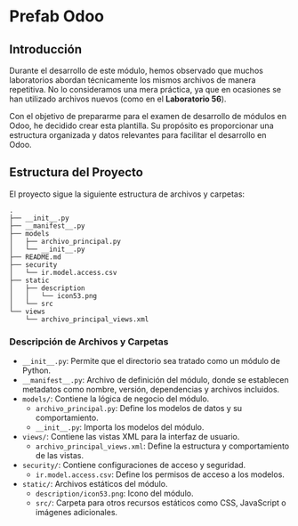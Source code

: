 # Prefab Odoo

## Introducción
Durante el desarrollo de este módulo, hemos observado que muchos laboratorios abordan técnicamente los mismos archivos de manera repetitiva. No lo consideramos una mera práctica, ya que en ocasiones se han utilizado archivos nuevos (como en el **Laboratorio 56**).

Con el objetivo de prepararme para el examen de desarrollo de módulos en Odoo, he decidido crear esta plantilla. Su propósito es proporcionar una estructura organizada y datos relevantes para facilitar el desarrollo en Odoo.

## Estructura del Proyecto
El proyecto sigue la siguiente estructura de archivos y carpetas:

```
.
├── __init__.py
├── __manifest__.py
├── models
│   ├── archivo_principal.py
│   └── __init__.py
├── README.md
├── security
│   └── ir.model.access.csv
├── static
│   ├── description
│   │   └── icon53.png
│   └── src
└── views
    └── archivo_principal_views.xml
```

### Descripción de Archivos y Carpetas

- `__init__.py`: Permite que el directorio sea tratado como un módulo de Python.
- `__manifest__.py`: Archivo de definición del módulo, donde se establecen metadatos como nombre, versión, dependencias y archivos incluidos.
- `models/`: Contiene la lógica de negocio del módulo.
  - `archivo_principal.py`: Define los modelos de datos y su comportamiento.
  - `__init__.py`: Importa los modelos del módulo.
- `views/`: Contiene las vistas XML para la interfaz de usuario.
  - `archivo_principal_views.xml`: Define la estructura y comportamiento de las vistas.
- `security/`: Contiene configuraciones de acceso y seguridad.
  - `ir.model.access.csv`: Define los permisos de acceso a los modelos.
- `static/`: Archivos estáticos del módulo.
  - `description/icon53.png`: Icono del módulo.
  - `src/`: Carpeta para otros recursos estáticos como CSS, JavaScript o imágenes adicionales.

